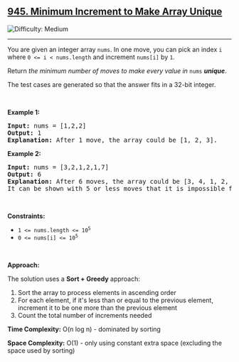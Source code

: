 <h2><a href="https://leetcode.com/problems/minimum-increment-to-make-array-unique">945. Minimum Increment to Make Array Unique</a></h2> <img src='https://img.shields.io/badge/Difficulty-Medium-orange' alt='Difficulty: Medium' /><hr>

<p>You are given an integer array <code>nums</code>. In one move, you can pick an index <code>i</code> where <code>0 &lt;= i &lt; nums.length</code> and increment <code>nums[i]</code> by <code>1</code>.</p>

<p>Return <em>the minimum number of moves to make every value in </em><code>nums</code><em> <strong>unique</strong></em>.</p>

<p>The test cases are generated so that the answer fits in a 32-bit integer.</p>

<p>&nbsp;</p>
<p><strong class="example">Example 1:</strong></p>

<pre>
<strong>Input:</strong> nums = [1,2,2]
<strong>Output:</strong> 1
<strong>Explanation:</strong> After 1 move, the array could be [1, 2, 3].
</pre>

<p><strong class="example">Example 2:</strong></p>

<pre>
<strong>Input:</strong> nums = [3,2,1,2,1,7]
<strong>Output:</strong> 6
<strong>Explanation:</strong> After 6 moves, the array could be [3, 4, 1, 2, 5, 7].
It can be shown with 5 or less moves that it is impossible for the array to have all unique values.
</pre>

<p>&nbsp;</p>
<p><strong>Constraints:</strong></p>

<ul>
	<li><code>1 &lt;= nums.length &lt;= 10<sup>5</sup></code></li>
	<li><code>0 &lt;= nums[i] &lt;= 10<sup>5</sup></code></li>
</ul>

<p>&nbsp;</p>
<p><strong>Approach:</strong></p>
<p>The solution uses a <strong>Sort + Greedy</strong> approach:</p>
<ol>
	<li>Sort the array to process elements in ascending order</li>
	<li>For each element, if it's less than or equal to the previous element, increment it to be one more than the previous element</li>
	<li>Count the total number of increments needed</li>
</ol>

<p><strong>Time Complexity:</strong> O(n log n) - dominated by sorting</p>
<p><strong>Space Complexity:</strong> O(1) - only using constant extra space (excluding the space used by sorting)</p>
